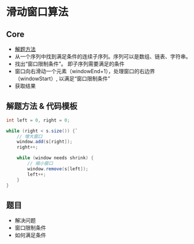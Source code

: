 # 滑动窗口算法

## Core

* [解题方法](https://labuladong.gitbook.io/algo/suan-fa-si-wei-xi-lie/hua-dong-chuang-kou-ji-qiao-jin-jie)
* 从一个序列中找到满足条件的连续子序列。序列可以是数组、链表、字符串。
* 找出“窗口限制条件”。 即子序列需要满足的条件
* 窗口向右滑动一个元素（windowEnd+1），处理窗口的右边界（windowStart）, 以满足“窗口限制条件”
* 获取结果

## 解题方法 & 代码模板

``` java
int left = 0, right = 0;

while (right < s.size()) {`
    // 增大窗口
    window.add(s[right]);
    right++;

    while (window needs shrink) {
        // 缩小窗口
        window.remove(s[left]);
        left++;
    }
}
```

## 题目

* 解决问题
* 窗口限制条件
* 如何满足条件
  